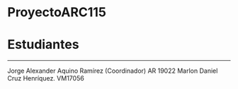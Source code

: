 # ProyectoARC115

# Estudiantes 
------
Jorge Alexander Aquino Ramírez (Coordinador)			AR 19022
Marlon Daniel Cruz Henríquez.					VM17056
